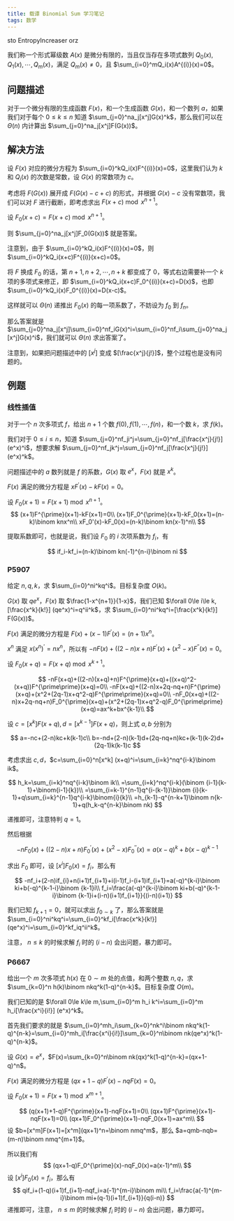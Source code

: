 ```yaml
---
title: 载谭 Binomial Sum 学习笔记
tags: 数学
---
```


sto EntropyIncreaser orz

我们称一个形式幂级数 $A(x)$ 是微分有限的，当且仅当存在多项式数列 $Q_0(x),Q_1(x),\cdots,Q_m(x)$，满足 $Q_m(x)\ne 0$，且 $\sum_{i=0}^mQ_i(x)A^{(i)}(x)=0$。

## 问题描述

对于一个微分有限的生成函数 $F(x)$，和一个生成函数 $G(x)$，和一个数列 $a$，如果我们对于每个 $0\le k\le n$ 知道 $\sum_{j=0}^na_j[x^j]G(x)^k$，那么我们可以在 $\Theta(n)$ 内计算出 $\sum_{j=0}^na_j[x^j]F(G(x))$。

## 解决方法

设 $F(x)$ 对应的微分方程为 $\sum_{i=0}^kQ_i(x)F^{(i)}(x)=0$，这里我们认为 $k$ 和 $Q_i(x)$ 的次数是常数，设 $G(x)$ 的常数项为 $c$。

考虑将 $F(G(x))$ 展开成 $F(G(x)-c+c)$ 的形式，并根据 $G(x)-c$ 没有常数项，我们可以对 $F$ 进行截断，即考虑求出 $F(x+c)\bmod x^{n+1}$。 

设 $F_0(x+c)=F(x+c)\bmod x^{n+1}$。

则 $\sum_{j=0}^na_j[x^j]F_0(G(x))$ 就是答案。 

注意到，由于 $\sum_{i=0}^kQ_i(x)F^{(i)}(x)=0$，则 $\sum_{i=0}^kQ_i(x+c)F^{(i)}(x+c)=0$。

将 $F$ 换成 $F_0$ 的话，第 $n+1,n+2,\cdots,n+k$ 都变成了 $0$，等式右边需要补一个 $k$ 项的多项式来修正，即 $\sum_{i=0}^kQ_i(x+c)F_0^{(i)}(x+c)=D(x)$，也即 $\sum_{i=0}^kQ_i(x)F_0^{(i)}(x)=D(x-c)$。

这样就可以 $\Theta(n)$ 递推出 $F_0(x)$ 的每一项系数了，不妨设为 $f_0$ 到 $f_n$。

那么答案就是 $\sum_{j=0}^na_j[x^j]\sum_{i=0}^nf_iG(x)^i=\sum_{i=0}^nf_i\sum_{j=0}^na_j[x^j]G(x)^i$，我们就可以 $\Theta(n)$ 求出答案了。

注意到，如果把问题描述中的 $[x^j]$ 变成 $[\frac{x^j}{j!}]$，整个过程也是没有问题的。

## 例题

### 线性插值

对于一个 $n$ 次多项式 $f$，给出 $n+1$ 个数 $f(0),f(1),\cdots,f(n)$，和一个数 $k$，求 $f(k)$。

我们对于 $0\le i\le n$，知道 $\sum_{j=0}^nf_ji^j=\sum_{j=0}^nf_j[\frac{x^j}{j!}] (e^x)^i$，想要求解 $\sum_{j=0}^nf_jk^j=\sum_{j=0}^nf_j[\frac{x^j}{j!}] (e^x)^k$。

问题描述中的 $a$ 数列就是 $f$ 的系数，$G(x)$ 取 $e^x$，$F(x)$ 就是 $x^k$。

$F(x)$ 满足的微分方程是 $xF^{\prime}(x)-kF(x)=0$。

设 $F_0(x+1)=F(x+1)\bmod x^{n+1}$。
$$
(x+1)F^{\prime}(x+1)-kF(x+1)=0\\
(x+1)F_0^{\prime}(x+1)-kF_0(x+1)=(n-k)\binom knx^n\\
xF_0'(x)-kF_0(x)=(n-k)\binom kn(x-1)^n\\
$$

提取系数即可，也就是说，我们设 $F_0$ 的 $i$ 次项系数为 $f_i$，有

$$
if_i-kf_i=(n-k)\binom kn(-1)^{n-i}\binom ni
$$

### P5907

给定 $n,q,k$，求 $\sum_{i=0}^ni^kq^i$。目标复杂度 $O(k)$。

$G(x)$ 取 $qe^x$，$F(x)$ 取 $\frac{1-x^{n+1}}{1-x}$，我们已知 $\forall 0\le i\le k,[\frac{x^k}{k!}] (qe^x)^i=q^ii^k$，求 $\sum_{i=0}^ni^kq^i=[\frac{x^k}{k!}] F(G(x))$。

$F(x)$ 满足的微分方程是 $F(x)+(x-1)F^{\prime}(x)=(n+1)x^{n}$。

$x^n$ 满足 $x(x^n)^{\prime}=nx^n$，所以有 $-nF(x)+((2-n)x+n)F^{\prime}(x)+(x^2-x)F^{\prime\prime}(x)=0$​。

设 $F_0(x+q)=F(x+q)\bmod x^{k+1}$。

$$
-nF(x+q)+((2-n)(x+q)+n)F^{\prime}(x+q)+((x+q)^2-(x+q))F^{\prime\prime}(x+q)=0\\
-nF(x+q)+((2-n)x+2q-nq+n)F^{\prime}(x+q)+(x^2+(2q-1)x+q^2-q)F^{\prime\prime}(x+q)=0\\
-nF_0(x+q)+((2-n)x+2q-nq+n)F_0^{\prime}(x+q)+(x^2+(2q-1)x+q^2-q)F_0^{\prime\prime}(x+q)=ax^k+bx^{k-1}\\
$$

设 $c=[x^k]F(x+q),d=[x^{k-1}]F(x+q)$，则上式 $a,b$ 分别为

$$
a=-nc+(2-n)kc+k(k-1)c\\
b=-nd+(2-n)(k-1)d+(2q-nq+n)kc+(k-1)(k-2)d+(2q-1)k(k-1)c
$$

考虑求出 $c,d$，$c=\sum_{i=0}^n[x^k] (x+q)^i=\sum_{i=k}^nq^{i-k}\binom ik$。

$$
h_k=\sum_{i=k}^nq^{i-k}\binom ik\\
=\sum_{i=k}^nq^{i-k}(\binom {i-1}{k-1}+\binom{i-1}{k})\\
=\sum_{i=k-1}^{n-1}q^{i-(k-1)}\binom {i}{k-1}+q\sum_{i=k}^{n-1}q^{i-k}\binom{i}{k}\\
=h_{k-1}-q^{n-k+1}\binom n{k-1}+q(h_k-q^{n-k}\binom nk)
$$

递推即可，注意特判 $q=1$。

然后根据

$$
-nF_0(x)+((2-n)x+n)F_0^{\prime}(x)+(x^2-x)F_0^{\prime\prime}(x)=a(x-q)^k+b(x-q)^{k-1}
$$

求出 $F_0$ 即可，设 $[x^i]F_0(x)=f_i$，那么有

$$
-nf_i+(2-n)if_{i}+n(i+1)f_{i+1}+i(i-1)f_i-(i+1)if_{i+1}=a(-q)^{k-i}\binom ki+b(-q)^{k-1-i}\binom {k-1}i\\
f_i=\frac{a(-q)^{k-i}\binom ki+b(-q)^{k-1-i}\binom {k-1}i+(i-n)(i+1)f_{i+1}}{(i-n)(i+1)}
$$

我们已知 $f_{k+1}=0$，就可以求出 $f_{0\sim k}$ 了，那么答案就是 $\sum_{i=0}^ni^kq^i=\sum_{i=0}^kf_i[\frac{x^k}{k!}](qe^x)^i=\sum_{i=0}^kf_iq^ii^k$。

注意， $n\le k$ 的时候求解 $f_i$ 时的 $(i-n)$ 会出问题，暴力即可。

### P6667

给出一个 $m$ 次多项式 $h(x)$ 在 $0\sim m$ 处的点值，和两个整数 $n,q$，求 $\sum_{k=0}^n h(k)\binom nkq^k(1-q)^{n-k}$。目标复杂度 $O(m)$。

我们已知的是 $\forall 0\le k\le m,\sum_{i=0}^m h_i k^i=\sum_{i=0}^m h_i[\frac{x^i}{i!}] (e^x)^k$。

首先我们要求的就是 $\sum_{i=0}^mh_i\sum_{k=0}^nk^i\binom nkq^k(1-q)^{n-k}=\sum_{i=0}^mh_i[\frac{x^i}{i!}]\sum_{k=0}^n\binom nk(qe^x)^k(1-q)^{n-k}$。

设 $G(x)=e^x$，$F(x)=\sum_{k=0}^n\binom nk(qx)^k(1-q)^{n-k}=(qx+1-q)^n$。

$F(x)$ 满足的微分方程是 $(qx+1-q)F^{\prime}(x)-nqF(x)=0$。

设 $F_0(x+1)=F(x+1)\bmod x^{m+1}$。

$$
(q(x+1)+1-q)F^{\prime}(x+1)-nqF(x+1)=0\\
(qx+1)F^{\prime}(x+1)-nqF(x+1)=0\\
(qx+1)F_0^{\prime}(x+1)-nqF_0(x+1)=ax^m\\
$$
设 $b=[x^m]F(x+1)=[x^m](qx+1)^n=\binom nmq^m$，那么 $a=qmb-nqb=(m-n)\binom nmq^{m+1}$。

所以我们有
$$
(qx+1-q)F_0^{\prime}(x)-nqF_0(x)=a(x-1)^m\\
$$
设 $[x^i]F_0(x)=f_i$，那么有
$$
qif_i+(1-q)(i+1)f_{i+1}-nqf_i=a(-1)^{m-i}\binom mi\\
f_i=\frac{a(-1)^{m-i}\binom mi+(q-1)(i+1)f_{i+1}}{q(i-n)}
$$
递推即可，注意， $n\le m$ 的时候求解 $f_i$ 时的 $(i-n)$ 会出问题，暴力即可。
